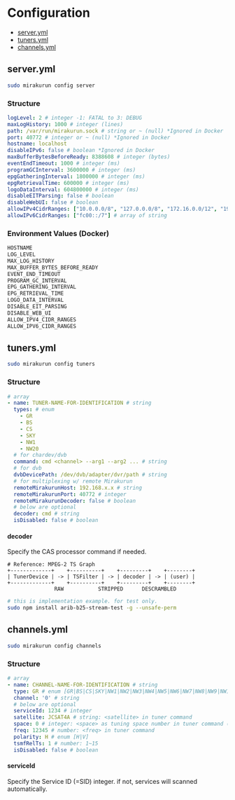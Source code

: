 # Configuration

* [server.yml](#serveryml)
* [tuners.yml](#tunersyml)
* [channels.yml](#channelsyml)

## server.yml

```sh
sudo mirakurun config server
```

### Structure

```yaml
logLevel: 2 # integer -1: FATAL to 3: DEBUG
maxLogHistory: 1000 # integer (lines)
path: /var/run/mirakurun.sock # string or ~ (null) *Ignored in Docker
port: 40772 # integer or ~ (null) *Ignored in Docker
hostname: localhost
disableIPv6: false # boolean *Ignored in Docker
maxBufferBytesBeforeReady: 8388608 # integer (bytes)
eventEndTimeout: 1000 # integer (ms)
programGCInterval: 3600000 # integer (ms)
epgGatheringInterval: 1800000 # integer (ms)
epgRetrievalTime: 600000 # integer (ms)
logoDataInterval: 604800000 # integer (ms)
disableEITParsing: false # boolean
disableWebUI: false # boolean
allowIPv4CidrRanges: ["10.0.0.0/8", "127.0.0.0/8", "172.16.0.0/12", "192.168.0.0/16"] # array of string
allowIPv6CidrRanges: ["fc00::/7"] # array of string
```

### Environment Values (Docker)

```sh
HOSTNAME
LOG_LEVEL
MAX_LOG_HISTORY
MAX_BUFFER_BYTES_BEFORE_READY
EVENT_END_TIMEOUT
PROGRAM_GC_INTERVAL
EPG_GATHERING_INTERVAL
EPG_RETRIEVAL_TIME
LOGO_DATA_INTERVAL
DISABLE_EIT_PARSING
DISABLE_WEB_UI
ALLOW_IPV4_CIDR_RANGES
ALLOW_IPV6_CIDR_RANGES
```

## tuners.yml

```sh
sudo mirakurun config tuners
```

### Structure

```yaml
# array
- name: TUNER-NAME-FOR-IDENTIFICATION # string
  types: # enum
    - GR
    - BS
    - CS
    - SKY
    - NW1
    - NW20
  # for chardev/dvb
  command: cmd <channel> --arg1 --arg2 ... # string
  # for dvb
  dvbDevicePath: /dev/dvb/adapter/dvr/path # string
  # for multiplexing w/ remote Mirakurun
  remoteMirakurunHost: 192.168.x.x # string
  remoteMirakurunPort: 40772 # integer
  remoteMirakurunDecoder: false # boolean
  # below are optional
  decoder: cmd # string
  isDisabled: false # boolean
```

#### decoder

Specify the CAS processor command if needed.

```
# Reference: MPEG-2 TS Graph
+-------------+    +----------+    +---------+    +--------+
| TunerDevice | -> | TSFilter | -> | decoder | -> | (user) |
+-------------+    +----------+    +---------+    +--------+
               RAW           STRIPPED      DESCRAMBLED
```

```sh
# this is implementation example. for test only.
sudo npm install arib-b25-stream-test -g --unsafe-perm
```

## channels.yml

```sh
sudo mirakurun config channels
```

### Structure

```yaml
# array
- name: CHANNEL-NAME-FOR-IDENTIFICATION # string
  type: GR # enum [GR|BS|CS|SKY|NW1|NW2|NW3|NW4|NW5|NW6|NW7|NW8|NW9|NW10|NW11|NW12|NW13|NW14|NW15|NW16|NW17|NW18|NW19|NW20]
  channel: '0' # string
  # below are optional
  serviceId: 1234 # integer
  satellite: JCSAT4A # string: <satellite> in tuner command
  space: 0 # integer: <space> as tuning space number in tuner command (default: 0)
  freq: 12345 # number: <freq> in tuner command
  polarity: H # enum [H|V]
  tsmfRelTs: 1 # number: 1~15
  isDisabled: false # boolean
```

#### serviceId

Specify the Service ID (=SID) integer.
if not, services will scanned automatically.
